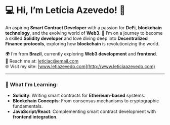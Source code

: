 # 💻 Hi, I’m Letícia Azevedo! 🌸

An aspiring **Smart Contract Developer** with a passion for **DeFi**, **blockchain technology**, and the evolving world of **Web3**. 🚀 I’m on a journey to become a skilled **Solidity developer** and love diving deep into **Decentralized Finance protocols**, exploring how **blockchain** is revolutionizing the world.

🌍 I’m from **Brazil**, currently exploring **Web3 development** and **frontend**.  
💬 Reach me at: [leticiac@email.com](mailto:leticiac@email.com)  
🌐 Visit my site: [www.letiazevedo.com](http://www.leticiaazevedo.com)

---

### 🌱 What I'm Learning:
- **Solidity**: Writing smart contracts for **Ethereum-based** systems.
- **Blockchain Concepts**: From consensus mechanisms to cryptographic fundamentals.
- **JavaScript/React**: Complementing smart contract development with **frontend integration**.
